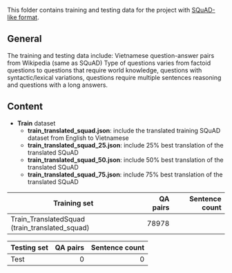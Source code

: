 This folder contains training and testing data for the project with [SQuAD-like format](https://rajpurkar.github.io/SQuAD-explorer/).

## General
The training and testing data include: Vietnamese question-answer pairs from Wikipedia (same as SQuAD)
Type of questions varies from factoid questions to questions that require world knowledge, questions with syntactic/lexical variations, questions require multiple sentences reasoning and questions with a long answers.  

## Content
- **Train** dataset
	- **train_translated_squad.json**: include the translated training SQuAD dataset from English to Vietnamese
	- **train_translated_squad_25.json**: include 25% best translation of the translated SQuAD
	- **train_translated_squad_50.json**: include 50% best translation of the translated SQuAD
	- **train_translated_squad_75.json**: include 75% best translation of the translated SQuAD

|		Training set							|	QA pairs	|	Sentence count	|
|-----------------------------------------------|--------------:|------------------:|
|Train_TranslatedSquad (train_translated_squad)	|	 78978      |					|
	
|		Testing set								|	QA pairs	|	Sentence count	|
|-----------------------------------------------|--------------:|------------------:|
|Test 											|	  0			|		  0			|